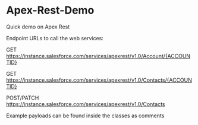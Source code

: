 Apex-Rest-Demo
==============
Quick demo on Apex Rest

Endpoint URLs to call the web services:

GET https://instance.salesforce.com/services/apexrest/v1.0/Account/{ACCOUNTID}

GET https://instance.salesforce.com/services/apexrest/v1.0/Contacts/{ACCOUNTID}

POST/PATCH https://instance.salesforce.com/services/apexrest/v1.0/Contacts

Example payloads can be found inside the classes as comments
